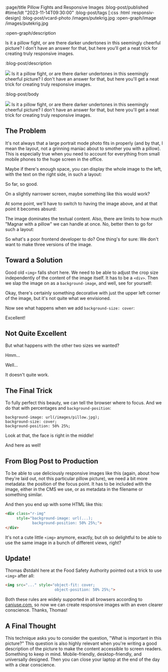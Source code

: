 :page/title Pillow Fights and Responsive Images
:blog-post/published #time/ldt "2023-11-14T09:30:00"
:blog-post/tags [:css :html :responsiv-design]
:blog-post/vcard-photo /images/putekrig.jpg
:open-graph/image /images/putekrig.jpg

:open-graph/description

Is it a pillow fight, or are there darker undertones in this seemingly cheerful
picture? I don't have an answer for that, but here you'll get a neat trick for
creating truly responsive images.

:blog-post/description

<img class="tiny-floaty-photo" src="/images/putekrig.jpg">
Is it a pillow fight, or are there darker undertones in this seemingly cheerful
picture? I don't have an answer for that, but here you'll get a neat trick for
creating truly responsive images.

:blog-post/body

<img class="floaty-photo" src="/images/putekrig.jpg">
Is it a pillow fight, or are there darker undertones in this seemingly cheerful
picture? I don't have an answer for that, but here you'll get a neat trick for
creating truly responsive images.

## The Problem

It's not always that a large portrait mode photo fits in properly (and by that,
I mean the layout, not a grinning maniac about to smother you with a pillow).
This is especially true when you need to account for everything from small
mobile phones to the huge screen in the office.

Maybe if there's enough space, you can display the whole image to the left, with
the text on the right side, in such a layout:

<div class="responsive-bilder ex-1">
  <div class="bilde faux"></div>
  <div class="ark"><div class="tekst"></div></div>
</div>

So far, so good.

On a slightly narrower screen, maybe something like this would work?

<div class="responsive-bilder ex-2">
  <div class="bilde faux"></div>
  <div class="ark"><div class="tekst"></div></div>
</div>

At some point, we'll have to switch to having the image above, and at that point
it becomes absurd:

<div class="responsive-bilder ex-3">
  <div class="bilde faux"></div>
  <div class="ark"><div class="tekst"></div></div>
</div>

The image dominates the textual content. Also, there are limits to how much
"Magnar with a pillow" we can handle at once. No, better then to go for such a
layout:

<div class="responsive-bilder ex-4">
  <div class="bilde faux"></div>
  <div class="ark"><div class="tekst"></div></div>
</div>

So what's a poor frontend developer to do? One thing's for sure: We don't want
to make three versions of the image.

## Toward a Solution

Good old `<img>` falls short here. We need to be able to adjust the crop size
independently of the content of the image itself. It has to be a `<div>`. Then
we slap the image on as a `background-image`, and well, see for yourself:

<div class="responsive-bilder ex-1">
  <div class="bilde putekrig"></div>
  <div class="ark"><div class="tekst"></div></div>
</div>

Okay, there's certainly something decorative with just the upper left corner of
the image, but it's not quite what we envisioned.

Now see what happens when we add `background-size: cover`:

<div class="responsive-bilder ex-1">
  <div class="bilde putekrig cover"></div>
  <div class="ark"><div class="tekst"></div></div>
</div>

Excellent!

## Not Quite Excellent

But what happens with the other two sizes we wanted?

<div class="responsive-bilder ex-2">
  <div class="bilde putekrig cover"></div>
  <div class="ark"><div class="tekst"></div></div>
</div>

Hmm...

<div class="responsive-bilder ex-4">
  <div class="bilde putekrig cover"></div>
  <div class="ark"><div class="tekst"></div></div>
</div>

Well...

It doesn't quite work.

## The Final Trick

To fully perfect this beauty, we can tell the browser where to focus. And we do
that with percentages and `background-position`:

```
background-image: url(/images/pillow.jpg);
background-size: cover;
background-position: 50% 25%;
```

<div class="responsive-bilder ex-2">
  <div class="bilde putekrig cover pos"></div>
  <div class="ark"><div class="tekst"></div></div>
</div>

Look at that, the face is right in the middle!

<div class="responsive-bilder ex-4">
  <div class="bilde putekrig cover pos"></div>
  <div class="ark"><div class="tekst"></div></div>
</div>

And here as well!

## From Blog Post to Production

To be able to use deliciously responsive images like this (again, about how
they're laid out, not this particular pillow picture), we need a bit more
metadata: the position of the focus point. It has to be included with the image,
either in the CMS we use, or as metadata in the filename or something similar.

And then you end up with some HTML like this:

```html
<div class="r-img"
     style="background-image: url(...);
            background-position: 50% 25%;">
</div>
```

It's not a cute little `<img>` anymore, exactly, but oh so delightful to be able
to use the same image in a bunch of different views, right?

## Update!

Thomas Østdahl here at the Food Safety Authority pointed out a trick to use
`<img>` after all:

```html
<img src="..." style="object-fit: cover;
                      object-position: 50% 25%;">
```

Both these rules are widely supported in all browsers according to
[caniuse.com](https://caniuse.com/object-fit), so now we can create responsive
images with an even clearer conscience. Thanks, Thomas!

## A Final Thought

This technique asks you to consider the question, "What is important in this
picture?" This question is also highly relevant when you're writing a good
description of the picture to make the content accessible to screen readers.
Something to keep in mind. Mobile-friendly, desktop-friendly, and universally
designed. Then you can close your laptop at the end of the day with a clear
conscience.
